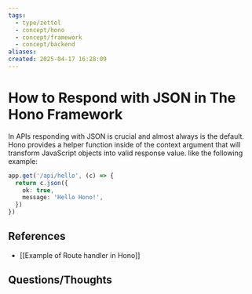 ```yaml
---
tags:
  - type/zettel
  - concept/hono
  - concept/framework
  - concept/backend
aliases: 
created: 2025-04-17 16:28:09
---
```

# How to Respond with JSON in The Hono Framework

In APIs responding with JSON is crucial and almost always is the default. Hono provides a helper function inside of the context argument that will transform JavaScript objects into valid response value. like the following example:

```typescript
app.get('/api/hello', (c) => {
  return c.json({
    ok: true,
    message: 'Hello Hono!',
  })
})
```

## References

- [[Example of Route handler in Hono]]

## Questions/Thoughts